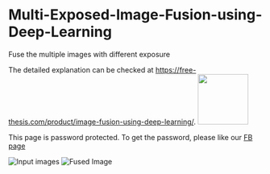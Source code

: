 # Multi-Exposed-Image-Fusion-using-Deep-Learning
Fuse the multiple images with different exposure

The detailed explanation can be checked at https://free-thesis.com/product/image-fusion-using-deep-learning/. 
<img src="https://previews.123rf.com/images/arcady31/arcady311705/arcady31170500085/78256597-password-protected-warning-sign.jpg" height="100" width="100">

This page is password protected. To get the password, please like our [FB page](https://www.facebook.com/computer20vision/) 

![Input images](https://github.com/earthat/Multi-Exposed-Image-Fusion-using-Deep-Learning/blob/master/results/Input%20images%20of%20Lamp.bmp)
![Fused Image](https://github.com/earthat/Multi-Exposed-Image-Fusion-using-Deep-Learning/blob/master/results/fused%20image%20of%20lamp.bmp)
